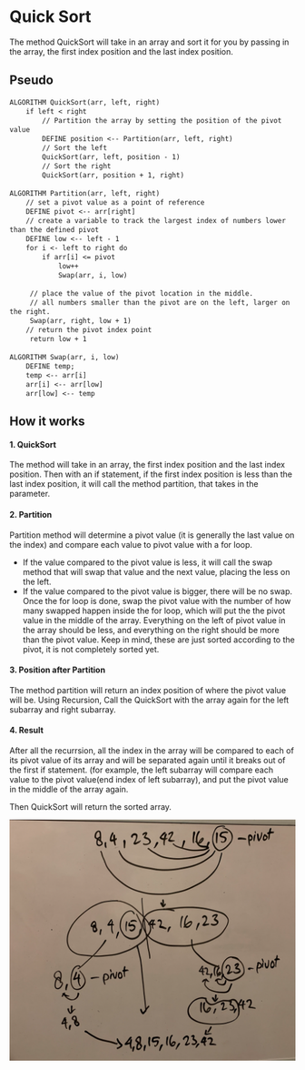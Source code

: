 # Quick Sort

The method QuickSort will take in an array and sort it for you by passing in the array, the first index position and the last index position.

## Pseudo
```
ALGORITHM QuickSort(arr, left, right)
    if left < right
        // Partition the array by setting the position of the pivot value 
        DEFINE position <-- Partition(arr, left, right)
        // Sort the left
        QuickSort(arr, left, position - 1)
        // Sort the right
        QuickSort(arr, position + 1, right)

ALGORITHM Partition(arr, left, right)
    // set a pivot value as a point of reference
    DEFINE pivot <-- arr[right]
    // create a variable to track the largest index of numbers lower than the defined pivot
    DEFINE low <-- left - 1
    for i <- left to right do
        if arr[i] <= pivot
            low++
            Swap(arr, i, low)

     // place the value of the pivot location in the middle.
     // all numbers smaller than the pivot are on the left, larger on the right. 
     Swap(arr, right, low + 1)
    // return the pivot index point
     return low + 1

ALGORITHM Swap(arr, i, low)
    DEFINE temp;
    temp <-- arr[i]
    arr[i] <-- arr[low]
    arr[low] <-- temp
```

## How it works
#### 1. QuickSort
The method will take in an array, the first index position and the last index position. Then with an if statement, if the first index position is less than the last index position, it will call the method partition, that takes in the parameter.

#### 2. Partition
Partition method will determine a pivot value (it is generally the last value on the index) and compare each value to pivot value with a for loop.
- If the value compared to the pivot value is less, it will call the swap method that will swap that value and the next value, placing the less on the left.
- If the value compared to the pivot value is bigger, there will be no swap.
Once the for loop is done, swap the pivot value with the number of how many swapped happen inside the for loop, which will put the the pivot value in the middle of the array. Everything on the left of pivot value in the array should be less, and everything on the right should be more than the pivot value. Keep in mind, these are just sorted according to the pivot, it is not completely sorted yet.

#### 3. Position after Partition
The method partition will return an index position of where the pivot value will be.
Using Recursion, Call the QuickSort with the array again for the left subarray and right subarray.

#### 4. Result
After all the recurrsion, all the index in the array will be compared to each of its pivot value of its array and will be separated again until it breaks out of the first if statement. (for example, the left subarray will compare each value to the pivot value(end index of left subarray), and put the pivot value in the middle of the array again.

Then QuickSort will return the sorted array.

![Visual](https://github.com/teddydamian/CSharp-data-structures-algorithms/blob/master/assets/QuickSort.png)
